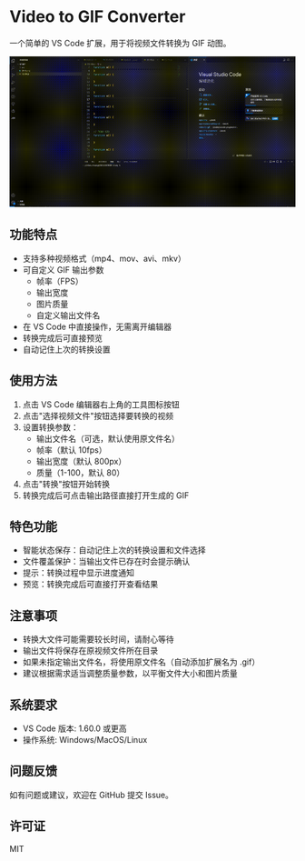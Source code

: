 # Video to GIF Converter

一个简单的 VS Code 扩展，用于将视频文件转换为 GIF 动图。

![src](https://raw.githubusercontent.com/Drowned-fish/video-to-gif/refs/heads/main/assets/readme.gif)

## 功能特点

- 支持多种视频格式（mp4、mov、avi、mkv）
- 可自定义 GIF 输出参数
  - 帧率（FPS）
  - 输出宽度
  - 图片质量
  - 自定义输出文件名
- 在 VS Code 中直接操作，无需离开编辑器
- 转换完成后可直接预览
- 自动记住上次的转换设置

## 使用方法

1. 点击 VS Code 编辑器右上角的工具图标按钮
2. 点击"选择视频文件"按钮选择要转换的视频
3. 设置转换参数：
   - 输出文件名（可选，默认使用原文件名）
   - 帧率（默认 10fps）
   - 输出宽度（默认 800px）
   - 质量（1-100，默认 80）
4. 点击"转换"按钮开始转换
5. 转换完成后可点击输出路径直接打开生成的 GIF

## 特色功能

- 智能状态保存：自动记住上次的转换设置和文件选择
- 文件覆盖保护：当输出文件已存在时会提示确认
- 提示：转换过程中显示进度通知
- 预览：转换完成后可直接打开查看结果

## 注意事项

- 转换大文件可能需要较长时间，请耐心等待
- 输出文件将保存在原视频文件所在目录
- 如果未指定输出文件名，将使用原文件名（自动添加扩展名为 .gif）
- 建议根据需求适当调整质量参数，以平衡文件大小和图片质量

## 系统要求

- VS Code 版本: 1.60.0 或更高
- 操作系统: Windows/MacOS/Linux

## 问题反馈

如有问题或建议，欢迎在 GitHub 提交 Issue。

## 许可证

MIT